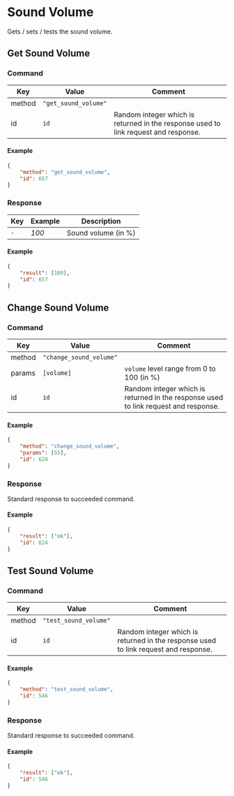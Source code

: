 # Sound Volume

Gets / sets / tests the sound volume.

## Get Sound Volume

### Command

| Key    | Value                | Comment                                                                             |
| ------ | -------------------- | ----------------------------------------------------------------------------------- |
| method | `"get_sound_volume"` |                                                                                     |
| id     | `id`                 | Random integer which is returned in the response used to link request and response. |

#### Example

```json
{
    "method": "get_sound_volume",
    "id": 657
}
```

### Response

| Key | Example | Description         |
| --- | ------- | ------------------- |
| `-` | _100_   | Sound volume (in %) |

#### Example

```json
{
    "result": [100],
    "id": 657
}
```

## Change Sound Volume

### Command

 | Key    | Value                   | Comment                                                                             |
 | ------ | ----------------------- | ----------------------------------------------------------------------------------- |
 | method | `"change_sound_volume"` |                                                                                     |
 | params | `[volume]`              | `volume` level range from 0 to 100 (in %)                                           |
 | id     | `id`                    | Random integer which is returned in the response used to link request and response. |

#### Example

```json
{
    "method": "change_sound_volume",
    "params": [55],
    "id": 624
}
```

### Response

Standard response to succeeded command.

#### Example

```json
{
    "result": ["ok"],
    "id": 624
}
```

## Test Sound Volume

### Command

| Key    | Value                 | Comment                                                                             |
| ------ | --------------------- | ----------------------------------------------------------------------------------- |
| method | `"test_sound_volume"` |                                                                                     |
| id     | `id`                  | Random integer which is returned in the response used to link request and response. |

#### Example

```json
{
    "method": "test_sound_volume",
    "id": 546
}
```

### Response

Standard response to succeeded command.

#### Example

```json
{
    "result": ["ok"],
    "id": 546
}
```
